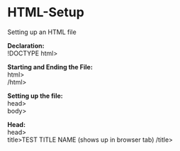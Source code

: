 # HTML-Setup
Setting up an HTML file
<p>
  <strong>Declaration:</strong><br>
  !DOCTYPE html>
<p>
  <strong>Starting and Ending the File:</strong><br>
  html><br>
  /html>
<p>
  <strong>Setting up the file:</strong><br>
  head><br>
    body>
<p>
  <strong>Head:</strong><br>
  head><br>
    title>TEST TITLE NAME (shows up in browser tab) /title>
